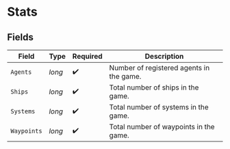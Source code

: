 # Stats


## Fields

| Field                                    | Type                                     | Required                                 | Description                              |
| ---------------------------------------- | ---------------------------------------- | ---------------------------------------- | ---------------------------------------- |
| `Agents`                                 | *long*                                   | :heavy_check_mark:                       | Number of registered agents in the game. |
| `Ships`                                  | *long*                                   | :heavy_check_mark:                       | Total number of ships in the game.       |
| `Systems`                                | *long*                                   | :heavy_check_mark:                       | Total number of systems in the game.     |
| `Waypoints`                              | *long*                                   | :heavy_check_mark:                       | Total number of waypoints in the game.   |